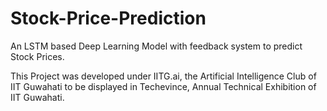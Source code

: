 # Stock-Price-Prediction
An LSTM based Deep Learning Model with feedback system to predict Stock Prices.

This Project was developed under IITG.ai, the Artificial Intelligence Club of IIT Guwahati to be displayed in Techevince, Annual Technical Exhibition of IIT Guwahati.
